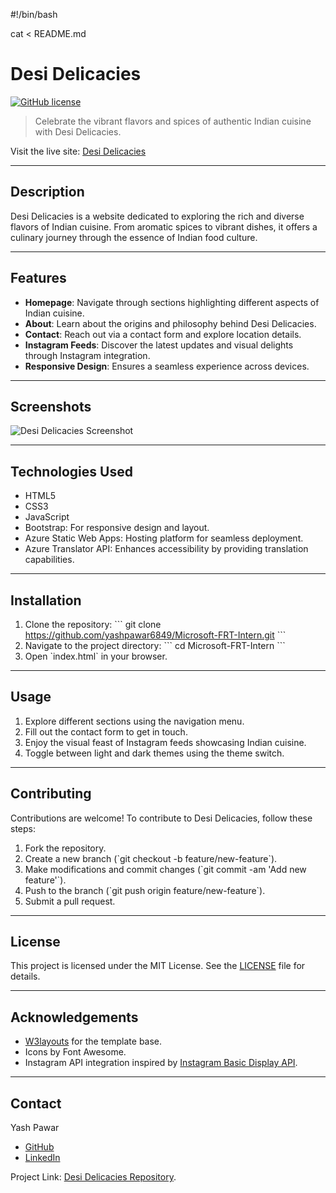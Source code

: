 #!/bin/bash

cat <<EOF > README.md
# Desi Delicacies

[![GitHub license](https://img.shields.io/badge/license-MIT-blue.svg)](https://github.com/yashpawar6849/Microsoft-FRT-Intern/blob/master/LICENSE)

> Celebrate the vibrant flavors and spices of authentic Indian cuisine with Desi Delicacies.

Visit the live site: [Desi Delicacies](https://black-forest-02091a610.5.azurestaticapps.net/)

---

## Description

Desi Delicacies is a website dedicated to exploring the rich and diverse flavors of Indian cuisine. From aromatic spices to vibrant dishes, it offers a culinary journey through the essence of Indian food culture.

---

## Features

- **Homepage**: Navigate through sections highlighting different aspects of Indian cuisine.
- **About**: Learn about the origins and philosophy behind Desi Delicacies.
- **Contact**: Reach out via a contact form and explore location details.
- **Instagram Feeds**: Discover the latest updates and visual delights through Instagram integration.
- **Responsive Design**: Ensures a seamless experience across devices.

---

## Screenshots

![Desi Delicacies Screenshot](assets/images/screenshot.png)

---

## Technologies Used

- HTML5
- CSS3
- JavaScript
- Bootstrap: For responsive design and layout.
- Azure Static Web Apps: Hosting platform for seamless deployment.
- Azure Translator API: Enhances accessibility by providing translation capabilities.

---

## Installation

1. Clone the repository:
   \`\`\`
   git clone https://github.com/yashpawar6849/Microsoft-FRT-Intern.git
   \`\`\`
2. Navigate to the project directory:
   \`\`\`
   cd Microsoft-FRT-Intern
   \`\`\`
3. Open \`index.html\` in your browser.

---

## Usage

1. Explore different sections using the navigation menu.
2. Fill out the contact form to get in touch.
3. Enjoy the visual feast of Instagram feeds showcasing Indian cuisine.
4. Toggle between light and dark themes using the theme switch.

---

## Contributing

Contributions are welcome! To contribute to Desi Delicacies, follow these steps:

1. Fork the repository.
2. Create a new branch (\`git checkout -b feature/new-feature\`).
3. Make modifications and commit changes (\`git commit -am 'Add new feature'\`).
4. Push to the branch (\`git push origin feature/new-feature\`).
5. Submit a pull request.

---

## License

This project is licensed under the MIT License. See the [LICENSE](LICENSE) file for details.

---

## Acknowledgements

- [W3layouts](http://w3layouts.com) for the template base.
- Icons by Font Awesome.
- Instagram API integration inspired by [Instagram Basic Display API](https://developers.facebook.com/docs/instagram-basic-display-api/).

---

## Contact

Yash Pawar  
- [GitHub](https://github.com/yashpawar6849)  
- [LinkedIn](https://www.linkedin.com/in/yash-sanjivkumar-pawar-862702287/)

Project Link: [Desi Delicacies Repository](https://github.com/yashpawar6849/Microsoft-FRT-Intern).
